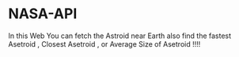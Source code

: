# NASA-API

In this Web You can fetch the Astroid near Earth also find the fastest Asetroid , Closest Asetroid , or Average Size of Asetroid !!!!
 
